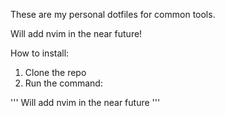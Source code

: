 These are my personal dotfiles for common tools.

Will add nvim in the near future!

How to install:
1. Clone the repo
2. Run the command:

'''
Will add nvim in the near future
'''
